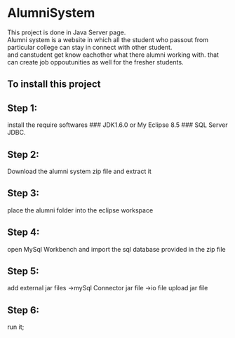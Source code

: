 # AlumniSystem
This project is done in Java Server page.</br>
Alumni system is a website in which all the student who passout from particular college can stay in connect with other student.</br>
and canstudent get know eachother what there alumni working with. that can create job oppoutunities as  well for the fresher students.</br>
## To install this project
## Step 1:
install the require softwares
    ### JDK1.6.0 or My Eclipse 8.5
    ### SQL Server JDBC.
## Step 2: 
Download the alumni system zip file and extract it
## Step 3: 
place the alumni folder into the eclipse workspace
## Step 4:
open MySql Workbench and import the sql database provided in the zip file
## Step 5: 
add external jar files 
        ->mySql Connector jar file
        ->io file upload jar file
## Step 6:
run it;
